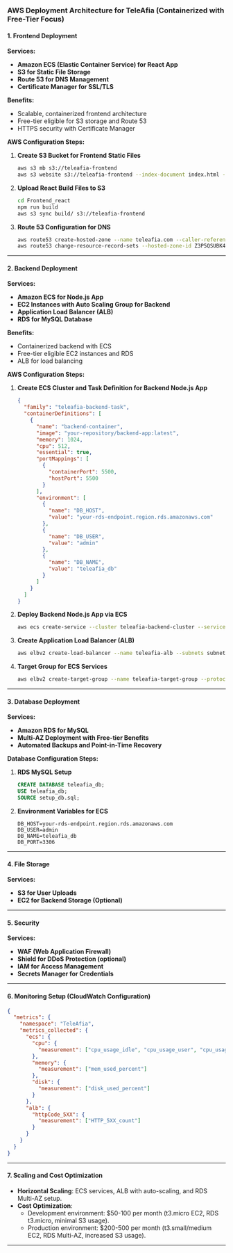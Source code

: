 ### AWS Deployment Architecture for TeleAfia (Containerized with Free-Tier Focus)

#### 1. Frontend Deployment
**Services:**  
- **Amazon ECS (Elastic Container Service) for React App**  
- **S3 for Static File Storage**  
- **Route 53 for DNS Management**  
- **Certificate Manager for SSL/TLS**  

**Benefits:**  
- Scalable, containerized frontend architecture  
- Free-tier eligible for S3 storage and Route 53  
- HTTPS security with Certificate Manager  

**AWS Configuration Steps:**

1. **Create S3 Bucket for Frontend Static Files**  
   ```bash
   aws s3 mb s3://teleafia-frontend
   aws s3 website s3://teleafia-frontend --index-document index.html --error-document index.html
   ```

2. **Upload React Build Files to S3**  
   ```bash
   cd Frontend_react
   npm run build
   aws s3 sync build/ s3://teleafia-frontend
   ```

3. **Route 53 Configuration for DNS**  
   ```bash
   aws route53 create-hosted-zone --name teleafia.com --caller-reference $(date +%s)
   aws route53 change-resource-record-sets --hosted-zone-id Z3P5QSUBK4POT --change-batch '{"Changes": [{"Action": "CREATE", "ResourceRecordSet": {"Name": "teleafia.com", "Type": "A", "TTL": 60, "ResourceRecords": [{"Value": "your-s3-bucket-region.amazonaws.com"}]}}]}'
   ```

---

#### 2. Backend Deployment
**Services:**  
- **Amazon ECS for Node.js App**  
- **EC2 Instances with Auto Scaling Group for Backend**  
- **Application Load Balancer (ALB)**  
- **RDS for MySQL Database**  

**Benefits:**  
- Containerized backend with ECS  
- Free-tier eligible EC2 instances and RDS  
- ALB for load balancing  

**AWS Configuration Steps:**

1. **Create ECS Cluster and Task Definition for Backend Node.js App**  
   ```json
   {
     "family": "teleafia-backend-task",
     "containerDefinitions": [
       {
         "name": "backend-container",
         "image": "your-repository/backend-app:latest",
         "memory": 1024,
         "cpu": 512,
         "essential": true,
         "portMappings": [
           {
             "containerPort": 5500,
             "hostPort": 5500
           }
         ],
         "environment": [
           {
             "name": "DB_HOST",
             "value": "your-rds-endpoint.region.rds.amazonaws.com"
           },
           {
             "name": "DB_USER",
             "value": "admin"
           },
           {
             "name": "DB_NAME",
             "value": "teleafia_db"
           }
         ]
       }
     ]
   }
   ```

2. **Deploy Backend Node.js App via ECS**  
   ```bash
   aws ecs create-service --cluster teleafia-backend-cluster --service-name teleafia-backend-service --task-definition teleafia-backend-task --desired-count 2 --launch-type EC2 --network-configuration "awsvpcConfiguration={subnets=[subnet-id],securityGroups=[sg-id],assignPublicIp='ENABLED'}"
   ```

3. **Create Application Load Balancer (ALB)**  
   ```bash
   aws elbv2 create-load-balancer --name teleafia-alb --subnets subnet-abc123,subnet-def456 --security-groups sg-xyz789 --type application --scheme internet-facing
   ```

4. **Target Group for ECS Services**  
   ```bash
   aws elbv2 create-target-group --name teleafia-target-group --protocol HTTP --port 5500 --vpc-id vpc-abc123
   ```

---

#### 3. Database Deployment
**Services:**  
- **Amazon RDS for MySQL**  
- **Multi-AZ Deployment with Free-tier Benefits**  
- **Automated Backups and Point-in-Time Recovery**  

**Database Configuration Steps:**

1. **RDS MySQL Setup**  
   ```sql
   CREATE DATABASE teleafia_db;
   USE teleafia_db;
   SOURCE setup_db.sql;
   ```

2. **Environment Variables for ECS**  
   ```plaintext
   DB_HOST=your-rds-endpoint.region.rds.amazonaws.com
   DB_USER=admin
   DB_NAME=teleafia_db
   DB_PORT=3306
   ```

---

#### 4. File Storage
**Services:**  
- **S3 for User Uploads**  
- **EC2 for Backend Storage (Optional)**  

---

#### 5. Security
**Services:**  
- **WAF (Web Application Firewall)**  
- **Shield for DDoS Protection (optional)**  
- **IAM for Access Management**  
- **Secrets Manager for Credentials**  

---

#### 6. Monitoring Setup (CloudWatch Configuration)

```json
{
  "metrics": {
    "namespace": "TeleAfia",
    "metrics_collected": {
      "ecs": {
        "cpu": {
          "measurement": ["cpu_usage_idle", "cpu_usage_user", "cpu_usage_system"]
        },
        "memory": {
          "measurement": ["mem_used_percent"]
        },
        "disk": {
          "measurement": ["disk_used_percent"]
        }
      },
      "alb": {
        "httpCode_5XX": {
          "measurement": ["HTTP_5XX_count"]
        }
      }
    }
  }
}
```

---

#### 7. Scaling and Cost Optimization
- **Horizontal Scaling**: ECS services, ALB with auto-scaling, and RDS Multi-AZ setup.  
- **Cost Optimization**:  
  - Development environment: $50-100 per month (t3.micro EC2, RDS t3.micro, minimal S3 usage).  
  - Production environment: $200-500 per month (t3.small/medium EC2, RDS Multi-AZ, increased S3 usage).

---

